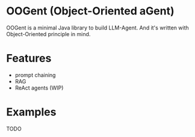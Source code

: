 # OOGent (Object-Oriented aGent)

OOGent is a minimal Java library to build LLM-Agent. And it's written with Object-Oriented principle in mind.

# Features
- prompt chaining
- RAG
- ReAct agents (WIP)

# Examples

TODO